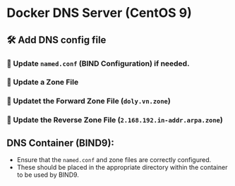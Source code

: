 # Docker DNS Server (CentOS 9)

## 🛠 Add DNS config file

### 🔹 Update `named.conf` (BIND Configuration) if needed.
### 📂 Update a Zone File  
### 🔹 Updatet the Forward Zone File (`doly.vn.zone`)  
### 🔹 Update the Reverse Zone File (`2.168.192.in-addr.arpa.zone`)  

## DNS Container (BIND9):
- Ensure that the `named.conf` and zone files are correctly configured.
- These should be placed in the appropriate directory within the container to be used by BIND9.
